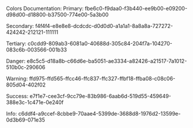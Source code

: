 Colors Documentation:
Primary: fbe6c0-f9daa0-f3b440-ee9b00-e09200-d98d00-d18800-b37500-774e00-5a3b00

Secondary: f4f4f4-e8e8e8-dcdcdc-d0d0d0-a1a1a1-8a8a8a-727272-424242-212121-111111

Tertiary: c0cdd9-809ab3-6081a0-40688d-305c84-204f7a-104270-083c6b-003566-001b33

Danger: e8c5c5-d18a8b-c66d6e-ba5051-ae3334-a82426-a21517-7a1012-510b0c-290606

Warning: ffd975-ffd565-ffcc46-ffc837-ffc327-ffbf18-ffba08-c08c06-805d04-402f02

Success: e7f1e7-cee3cf-9cc79e-83b986-6aab6d-519d55-459649-388e3c-1c471e-0e240f

Info: c6ddf4-a9ccef-8cbbe9-70aae4-5399de-3688d8-1976d2-13599e-0d3b69-071e35
